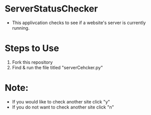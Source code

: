 # ServerStatusChecker

- This applivcation checks to see if a website's server is currently running.

# Steps to Use
1. Fork this repository 
2. Find & run the file titled "serverCehcker.py"

# Note:
- If you would like to check another site click "y"
- If you do not want to check another site click "n"
